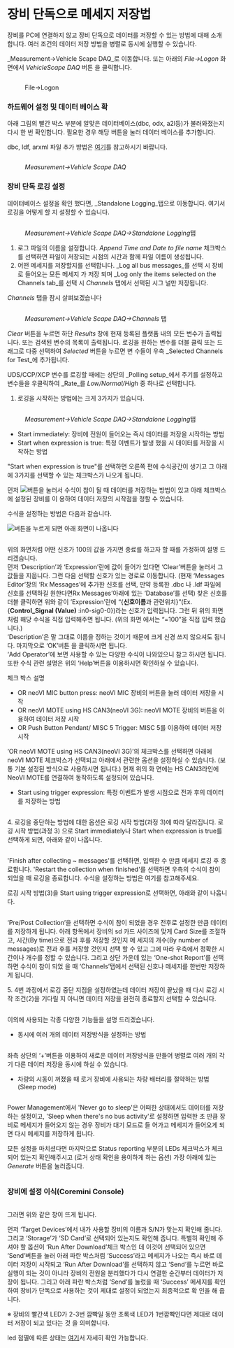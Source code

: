 # 장비 단독으로 메세지 저장법

장비를 PC에 연결하지 않고 장비 단독으로 데이터를 저장할 수 있는 방법에 대해 소개합니다. 여러 조건의 데이터 저장 방법을 병렬로 동시에 실행할 수 있습니다.

_Measurement->Vehicle Scape DAQ_로 이동합니다. 또는 아래의 _File->Logon_ 화면에서 _VehicleScape DAQ_ 버튼 을 클릭합니다.

<figure><img src="../.gitbook/assets/Logon-VehicleScapeDAQ.png" alt=""><figcaption><p>File->Logon</p></figcaption></figure>

### 하드웨어 설정 및 데이터 베이스 확

아래 그림의 빨간 박스 부분에 알맞은 데이터베이스(dbc, odx, a2l등)가 불러와졌는지 다시 한 번 확인합니다. 필요한 경우 해당 버튼을 눌러 데이터 베이스를 추가합니다.

dbc, ldf, arxml 파일 추가 방법은 [여기](../시작하기/dbc-ldf-arxml.md)를 참고하시기 바랍니다.

<figure><img src="../.gitbook/assets/VehicleScapeDAQ-DatabaseSetup.png" alt=""><figcaption><p><em>Measurement->Vehicle Scape DAQ</em></p></figcaption></figure>

### 장비 단독 로깅 설정

데이터베이스 설정을 확인 했다면, _Standalone Logging_탭으로 이동합니다. 여기서 로깅을 어떻게 할 지 설정할 수 있습니다.

<figure><img src="../.gitbook/assets/VehicleScapeDAQ-Standalonelogging.png" alt=""><figcaption><p><em>Measurement->Vehicle Scape DAQ->Standalone Logging</em>탭</p></figcaption></figure>

1. 로그 파일의 이름을 설정합니다. _Append Time and Date to file name_ 체크박스를 선택하면 파일이 저장되는 시점의 시간과 함께 파일 이름이 생성됩니다.
2. 어떤 메세지를 저장할지를 선택합니다. _Log all bus messages_를 선택 시 장비로 들어오는 모든 메세지 가 저장 되며 _Log only the items selected on the Channels tab_를 선택 시 _Channels_ 탭에서 선택된 시그 널만 저장됩니다.

_Channels_ 탭을 잠시 살펴보겠습니다

<figure><img src="../.gitbook/assets/2022-01-07-14-43-25.png" alt=""><figcaption><p><em>Measurement->Vehicle Scape DAQ->Channels</em> 탭</p></figcaption></figure>

_Clear_ 버튼을 누르면 하단 _Results_ 창에 현재 등록된 플랫폼 내의 모든 변수가 출력됩니다. 또는 검색된 변수의 목록이 출력됩니다. 로깅을 원하는 변수를 더블 클릭 또는 드래그로 다중 선택하여 _Selected_ 버튼을 누르면 변 수들이 우측 _Selected Channels for Test_에 추가됩니다.

UDS/CCP/XCP 변수를 로깅할 때에는 상단의 _Polling setup_에서 주기를 설정하고 변수들을 우클릭하여 _Rate_를 _Low/Normal/High_ 중 하나로 선택합니다.

1. 로깅을 시작하는 방법에는 크게 3가지가 있습니다.

<figure><img src="../.gitbook/assets/VehicleScapeDAQ-Standalonelogging-Start.png" alt=""><figcaption><p><em>Measurement->Vehicle Scape DAQ->Standalone Logging</em>탭</p></figcaption></figure>

* Start immediately: 장비에 전원이 들어오는 즉시 데이터를 저장을 시작하는 방법
* Start when expression is true: 특정 이벤트가 발생 했을 시 데이터를 저장을 시작하는 방법

"Start when expression is true"를 선택하면 오른쪽 편에 수식공간이 생기고 그 아래에 3가지를 선택할 수 있는 체크박스가 나오게 됩니다.

먼저 ![](../.gitbook/assets/fx2.png)버튼을 눌러서 수식이 참이 될 때 데이터를 저장하는 방법이 있고 아래 체크박스에 설정된 장비를 이 용하여 데이터 저장의 시작점을 정할 수 있습니다.

수식을 설정하는 방법은 다음과 같습니다.

![](<../.gitbook/assets/fx2 (1).png>)버튼을 누르게 되면 아래 화면이 나옵니다

<figure><img src="../.gitbook/assets/StartExpression.png" alt=""><figcaption></figcaption></figure>

위의 화면처럼 어떤 신호가 100의 값을 가지면 종료를 하고자 할 때를 가정하여 설명 드리겠습니다.\
먼저 ‘Description’과 ‘Expression’란에 값이 들어가 있다면 ‘Clear’버튼을 눌러서 그 값들을 지웁니다. 그런 다음 선택할 신호가 있는 경로로 이동합니다. (현재 ‘Messages Editor’창의 ‘Rx Messages’에 추가한 신호를 선택, 만약 등록한 .dbc 나 .ldf 파일에 신호를 선택하길 원한다면Rx Messages’아래에 있는 ‘Database’를 선택) 찾은 신호를 더블 클릭하면 위와 같이 ’Expression’란에 “{**신호이름**과 관련위치}”(Ex. {**Control\_Signal (Value)** :in0-sig0-0})라는 신호가 입력됩니다. 그런 뒤 위의 화면처럼 해당 수식을 직접 입력해주면 됩니다. (위의 화면 에서는 “=100”을 직접 입력 했습니다.)\
‘Description’은 말 그대로 이름을 정하는 것이기 때문에 크게 신경 쓰지 않으셔도 됩니다. 마지막으로 ‘OK’버튼 을 클릭하시면 됩니다.\
‘Add Operator’에 보면 사용할 수 있는 다양한 수식이 나와있으니 참고 하시면 됩니다. 또한 수식 관련 설명은 위의 ‘Help’버튼을 이용하시면 확인하실 수 있습니다.

체크 박스 설명

* OR neoVI MIC button press: neoVI MIC 장비의 버튼을 눌러 데이터 저장을 시작
* OR neoVI MOTE using HS CAN3(neoVI 3G): neoVI MOTE 장비의 버튼을 이용하여 데이터 저장 시작
* &#x20;OR Push Button Pendant/ MISC 5 Trigger: MISC 5를 이용하여 데이터 저장 시작

‘OR neoVI MOTE using HS CAN3(neoVI 3G)’의 체크박스를 선택하면 아래에 neoVI MOTE 체크박스가 선택되고 아래에서 관련한 옵션을 설정하실 수 있습니다. (보통 기본 설정된 방식으로 사용하시면 됩니다.) 현재 위의 화 면에는 HS CAN3라인에 NeoVI MOTE를 연결하여 동작하도록 설정되어 있습니다.

* Start using trigger expression: 특정 이벤트가 발생 시점으로 전과 후의 데이터를 저장하는 방법

<figure><img src="../.gitbook/assets/vssal-start2.png" alt=""><figcaption></figcaption></figure>

4\. 로깅을 중단하는 방법에 대한 옵션은 로깅 시작 방법(과정 3)에 따라 달라집니다. 로깅 시작 방법(과정 3) 으로 Start immediately나 Start when expression is true를 선택하게 되면, 아래와 같이 나옵니다.

<figure><img src="../.gitbook/assets/vssal-stop.png" alt=""><figcaption></figcaption></figure>

'Finish after collecting \~ messages'를 선택하면, 입력한 수 만큼 메세지 로깅 후 종료합니다. 'Restart the collection when finished'를 선택하면 우측의 수식이 참이 되었을 때 로깅을 종료합니다. 수식을 설정하는 방법은 여기를 참고해주세요.

로깅 시작 방법(3)을 Start using trigger expression로 선택하면, 아래와 같이 나옵니다.

<figure><img src="../.gitbook/assets/vssal-stop2.png" alt=""><figcaption></figcaption></figure>

‘Pre/Post Collection’을 선택하면 수식이 참이 되었을 경우 전후로 설정한 만큼 데이터를 저장하게 됩니다. 아래 항목에서 장비의 sd 카드 사이즈에 맞게 Card Size를 조절하고, 시간(By time)으로 전과 후를 저장할 것인지 메 세지의 개수(By number of messages)로 전과 후를 저장할 것인지 선택 할 수 있고 그에 따라 우측에서 정확한 시간이나 개수를 정할 수 있습니다. 그리고 상단 가운데 있는 ‘One-shot Report’를 선택하면 수식이 참이 되었 을 때 ‘Channels’탭에서 선택된 신호나 메세지를 한번만 저장하게 됩니다.

&#x20;5\. 4번 과정에서 로깅 중단 지점을 설정하였는데 데이터 저장이 끝났을 때 다시 로깅 시작 조건(2)을 기다릴 지 아니면 데이터 저장을 완전히 종료할지 선택할 수 있습니다.

<figure><img src="../.gitbook/assets/vssal-restart.png" alt=""><figcaption></figcaption></figure>

이외에 사용되는 각종 다양한 기능들을 설명 드리겠습니다.

* 동시에 여러 개의 데이터 저장방식을 설정하는 방법

<figure><img src="../.gitbook/assets/vssal-collections.png" alt=""><figcaption></figcaption></figure>

좌측 상단의 ‘+’버튼을 이용하여 새로운 데이터 저장방식을 만들어 병렬로 여러 개의 각기 다른 데이터 저장을 동시에 하실 수 있습니다.

* 차량의 시동이 꺼졌을 때 로거 장비에 사용되는 차량 배터리를 절약하는 방법(Sleep mode)

<figure><img src="../.gitbook/assets/vssal-power.png" alt=""><figcaption></figcaption></figure>

Power Management에서 'Never go to sleep'은 어떠한 상태에서도 데이터를 저장하는 설정이고, 'Sleep when there's no bus activity'로 설정하면 입력한 초 만큼 장비로 메세지가 들어오지 않는 경우 장비가 대기 모드로 들 어가고 메세지가 들어오게 되면 다시 메세지를 저장하게 됩니다.

모든 설정을 마치셨다면 마지막으로 Status reporting 부분의 LEDs 체크박스가 체크 되어 있는지 확인해주시고 (로거 상태 확인을 용이하게 하는 옵션) 가장 아래에 있는 _Generate_ 버튼을 눌러줍니다.

<figure><img src="../.gitbook/assets/vssal-statusreporting.png" alt=""><figcaption></figcaption></figure>

### 장비에 설정 이식(Coremini Console)

<figure><img src="../.gitbook/assets/Coreminiconsole.png" alt=""><figcaption></figcaption></figure>

그러면 위와 같은 창이 뜨게 됩니다.

먼저 ‘Target Devices’에서 내가 사용할 장비의 이름과 S/N가 맞는지 확인해 줍니다. 그리고 ‘Storage’가 ‘SD Card’로 선택되어 있는지도 확인해 줍니다. 특별히 확인해 주셔야 할 옵션이 ‘Run After Download’체크 박스인 데 이것이 선택되어 있으면 ‘Send’버튼을 눌러 아래 파란 박스처럼 ‘Success’라고 메세지가 나오는 즉시 바로 데 이터 저장이 시작되고 ‘Run After Download’를 선택하지 않고 ‘Send’를 누르면 바로 실행이 되는 것이 아니라 장비의 전원을 분리했다가 다시 연결한 순간부터 데이터가 저장이 됩니다. 그리고 아래 파란 박스처럼 ‘Send’를 눌렀을 때 ‘Success’ 메세지를 확인하여 장비가 단독으로 사용하는 것이 제대로 설정이 되었는지 최종적으로 확 인을 해 줍니다.

※ 장비의 빨간색 LED가 2-3번 깜빡일 동안 초록색 LED가 1번깜빡인다면 제대로 데이터 저장이 되고 있다는 것 을 의미합니다.

led 점멸에 따른 상태는 [여기](https://cdn.intrepidcs.net/support/neoVIHardware/FIREneoLEDBlink.htm)서 자세히 확인 가능합니다.
